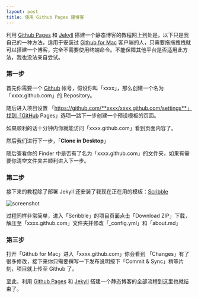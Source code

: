 ```yaml
---
layout: post
title: 使用 Github Pages 建博客
---
```

利用 [Github Pages](https://pages.github.com/) 和 [Jekyll](http://jekyllrb.com/) 搭建一个静态博客的教程网上到处是，以下只是我自己的一种方法，适用于安装过 [Github for Mac](https://mac.github.com/) 客户端的人，只需要拖拖拽拽就可以搭建一个博客，完全不需要使用终端命令。不能保障其他平台是否适用此方法，我也没法亲自尝试。

### 第一步

首先你需要一个 [Github](http://github.com) 帐号，假设你叫「xxxx」，那么创建一个名为 「xxxx.github.com」的 Repository。

随后进入项目设置 「https://github.com/**xxxx/xxxx.github.com/settings**」找到「GitHub Pages」选项一路下一步创建一个预设模板的页面。

如果顺利的话十分钟内你就能访问「xxxx.github.com」看到页面内容了。

然后我们进行下一步，「**Clone in Desktop**」

随后查看你的 Finder 中是否有了名为「xxxx.github.com」的文件夹，如果有需要你清空文件夹并顺利进入下一步。

### 第二步

接下来的教程除了部署 Jekyll 还安装了我现在正在用的模板：[Scribble](https://github.com/muan/scribble)

![screenshot](http://scribble.muan.co/images/screenshot.png)

过程同样非常简单，进入「Scribble」的项目页面点击「Download ZIP」下载，解压至「xxxx.github.com」文件夹并修改「_config.yml」和「about.md」

### 第三步

打开「Github for Mac」进入「xxxx.github.com」你会看到 「Changes」有了很多修改，接下来你只需要撰写一下发布说明按下「Commit & Sync」稍等片刻，项目就上传至 Github 了。

至此，利用 [Github Pages](https://pages.github.com/) 和 [Jekyll](http://jekyllrb.com/) 搭建一个静态博客的全部流程到这里也就结束了。


